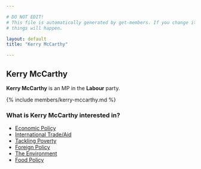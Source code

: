 ```yaml
---

# DO NOT EDIT!
# This file is automatically generated by get-members. If you change it, bad
# things will happen.

layout: default
title: "Kerry McCarthy"

---
```


## Kerry McCarthy

**Kerry McCarthy** is an MP in the **Labour** party.

{% include members/kerry-mccarthy.md %}

### What is Kerry McCarthy interested in?


* [Economic Policy](/interests/economic-policy.html)
* [International Trade/Aid](/interests/international-trade-aid.html)
* [Tackling Poverty](/interests/tackling-poverty.html)
* [Foreign Policy](/interests/foreign-policy.html)
* [The Environment](/interests/the-environment.html)
* [Food Policy](/interests/food-policy.html)
